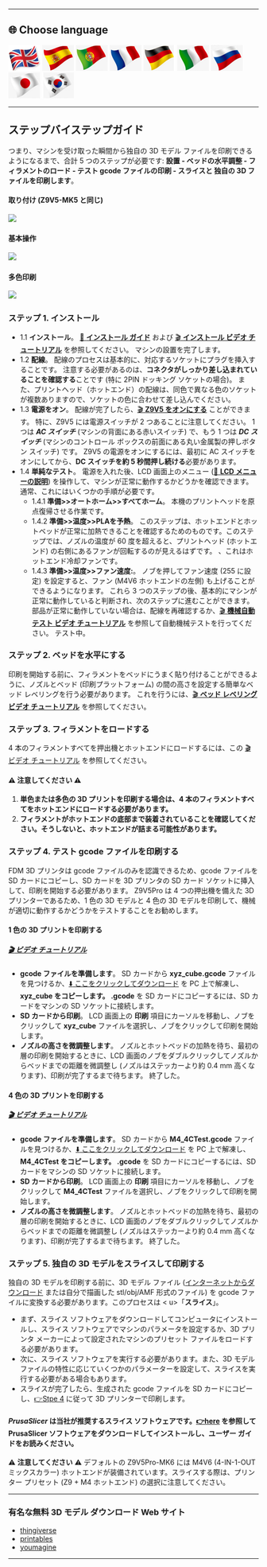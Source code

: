 [LCD_MENU]: https://github.com/ZONESTAR3D/Z9/tree/main/Z9V5/Z9V5-MK6/LCDMENU_Description.md
[PRUSA_SLICER]: https://github.com/ZONESTAR3D/Slicing-Guide/tree/master/PrusaSlicer
[VIDEO_POWERON]: https://github.com/ZONESTAR3D/Z9/assets/29502731/02fa8e57-a292-4aa5-bb7b-eaa703e3fc1b
[VIDEO_BEDLEVEL]: https://youtu.be/jNf98S0u2VQ
[VIDEO_LOADFILAMENT]: https://youtu.be/1rr4dXRxKc4
[VIDEO_PRINT1C]: https://youtu.be/NbVy8NjKt_s
[VIDEO_PRINT4C]: https://youtu.be/iddKadfrdjw

----
## <a id="choose-language">:globe_with_meridians: Choose language </a>
[![](../lanpic/EN.png)](./step_by_step.md)
[![](../lanpic/ES.png)](./step_by_step-es.md)
[![](../lanpic/PT.png)](./step_by_step-pt.md)
[![](../lanpic/FR.png)](./step_by_step-fr.md)
[![](../lanpic/DE.png)](./step_by_step-de.md)
[![](../lanpic/IT.png)](./step_by_step-it.md)
[![](../lanpic/RU.png)](./step_by_step-ru.md)
[![](../lanpic/JP.png)](./step_by_step-jp.md)
[![](../lanpic/KR.png)](./step_by_step-kr.md)

----
## ステップバイステップガイド
つまり、マシンを受け取った瞬間から独自の 3D モデル ファイルを印刷できるようになるまで、合計 5 つのステップが必要です: **設置 - ベッドの水平調整 - フィラメントのロード - テスト gcode ファイルの印刷 - スライスと 独自の 3D ファイルを印刷します**。
#### 取り付け (Z9V5-MK5 と同じ)
[![](https://img.youtube.com/vi/pdr8nLl3T3w/0.jpg)](https://www.youtube.com/watch?v=pdr8nLl3T3w)
#### 基本操作
[![](https://img.youtube.com/vi/GrCOZ4ADHeA/0.jpg)](https://www.youtube.com/watch?v=GrCOZ4ADHeA)
#### 多色印刷
[![](https://img.youtube.com/vi/iddKadfrdjw/0.jpg)](https://www.youtube.com/watch?v=iddKadfrdjw)

### <a id ="a1">ステップ 1. インストール</a>
- 1.1 **インストール**。 [:book: **インストール ガイド**](./1.installation/installation.md) および [:clapper: **インストール ビデオ チュートリアル**](https://youtu.be/pdr8nLl3T3w) を参照してください。 マシンの設置を完了します。
- 1.2 **配線**。 配線のプロセスは基本的に、対応するソケットにプラグを挿入することです。 注意する必要があるのは、**コネクタがしっかり差し込まれていることを確認する**ことです (特に 2PIN ドッキング ソケットの場合)。 また、プリントヘッド（ホットエンド）の配線は、同色で異なる色のソケットが複数ありますので、ソケットの色に合わせて差し込んでください。
- 1.3 **電源をオン**。 配線が完了したら、[:clapper: **Z9V5 をオンにする**][VIDEO_POWERON] ことができます。 特に、Z9V5 には電源スイッチが 2 つあることに注意してください。 1 つは ***AC スイッチ*** (マシンの背面にある赤いスイッチ) で、もう 1 つは ***DC スイッチ*** (マシンのコントロール ボックスの前面にある丸い金属製の押しボタン スイッチ) です。 Z9V5 の電源をオンにするには、最初に AC スイッチをオンにしてから、**DC スイッチを約 5 秒間押し続ける**必要があります。
- 1.4 **単純なテスト**。 電源を入れた後、LCD 画面上のメニュー ([:book: **LCD メニューの説明**](./2.Operation/LCDMENU_Description.md)) を操作して、マシンが正常に動作するかどうかを確認できます。 通常、これにはいくつかの手順が必要です。
   - 1.4.1 **準備>>オートホーム>>すべてホーム**。 本機のプリントヘッドを原点復帰させる作業です。
   - 1.4.2 **準備>>温度>>PLAを予熱**。 このステップは、ホットエンドとホットベッドが正常に加熱できることを確認するためのものです。このステップでは、ノズルの温度が 60 度を超えると、プリントヘッド (ホットエンド) の右側にあるファンが回転するのが見えるはずです。 、これはホットエンド冷却ファンです。
   - 1.4.3 **準備>>温度>>ファン速度:**。 ノブを押してファン速度 (255 に設定) を設定すると、ファン (M4V6 ホットエンドの左側) も上げることができるようになります。
   これら 3 つのステップの後、基本的にマシンが正常に動作していると判断され、次のステップに進むことができます。 部品が正常に動作していない場合は、配線を再確認するか、[:clapper: **機械自動テスト ビデオ チュートリアル**](https://youtu.be/Mf92BlmKA0A) を参照して自動機械テストを行ってください。 テスト中。

### <a id ="a2">ステップ 2. ベッドを水平にする</a>
印刷を開始する前に、フィラメントをベッドにうまく貼り付けることができるように、ノズルとベッド (印刷プラットフォーム) の間の高さを設定する簡単なベッド レベリングを行う必要があります。 これを行うには、[:clapper: **ベッド レベリング ビデオ チュートリアル**][VIDEO_BEDLEVEL] を参照してください。

### <a id ="a3">ステップ 3. フィラメントをロードする</a>
4 本のフィラメントすべてを押出機とホットエンドにロードするには、この [:clapper: ビデオ チュートリアル][VIDEO_LOADFILAMENT] を参照してください。
#### :warning: 注意してください :warning:
1. **単色または多色の 3D プリントを印刷する場合は、4 本のフィラメントすべてをホットエンドにロードする必要があります。**
2. **フィラメントがホットエンドの底部まで装着されていることを確認してください。そうしないと、ホットエンドが詰まる可能性があります。**


### <a id ="a4">ステップ 4. テスト gcode ファイルを印刷する</a>
FDM 3D プリンタは gcode ファイルのみを認識できるため、gcode ファイルを SD カードにコピーし、SD カードを 3D プリンタの SD カード ソケットに挿入して、印刷を開始する必要があります。
Z9V5Pro は 4 つの押出機を備えた 3D プリンターであるため、1 色の 3D モデルと 4 色の 3D モデルを印刷して、機械が適切に動作するかどうかをテストすることをお勧めします。
#### 1 色の 3D プリントを印刷する
##### [:clapper: ビデオ チュートリアル][VIDEO_PRINT1C]
- **gcode ファイルを準備します**。 SD カードから **xyz_cube.gcode** ファイルを見つけるか、[:arrow_down: ここをクリックしてダウンロード](./3.Test_gcode/xyz_cube.zip) を PC 上で解凍し、**xyz_cube をコピーします。 .gcode** を SD カードにコピーするには、SD カードをマシンの SD ソケットに接続します。
- **SD カードから印刷**。 LCD 画面上の **印刷** 項目にカーソルを移動し、ノブをクリックして **xyz_cube** ファイルを選択し、ノブをクリックして印刷を開始します。
- **ノズルの高さを微調整します**。 ノズルとホットベッドの加熱を待ち、最初の層の印刷を開始するときに、LCD 画面のノブをダブルクリックしてノズルからベッドまでの距離を微調整し (ノズルはステッカーより約 0.4 mm 高くなります)、印刷が完了するまで待ちます。 終了した。
#### 4 色の 3D プリントを印刷する
##### [:clapper: ビデオ チュートリアル][VIDEO_PRINT4C]
- **gcode ファイルを準備します**。 SD カードから **M4_4CTest.gcode** ファイルを見つけるか、[:arrow_down: ここをクリックしてダウンロード](./3.Test_gcode/M4_4CTest.zip) を PC 上で解凍し、**M4_4CTest をコピーします。 .gcode** を SD カードにコピーするには、SD カードをマシンの SD ソケットに接続します。
- **SD カードから印刷**。 LCD 画面上の **印刷** 項目にカーソルを移動し、ノブをクリックして **M4_4CTest** ファイルを選択し、ノブをクリックして印刷を開始します。
- **ノズルの高さを微調整します**。 ノズルとホットベッドの加熱を待ち、最初の層の印刷を開始するときに、LCD 画面のノブをダブルクリックしてノズルからベッドまでの距離を微調整し (ノズルはステッカーより約 0.4 mm 高くなります)、印刷が完了するまで待ちます。 終了した。

### <a id ="a5">ステップ 5. 独自の 3D モデルをスライスして印刷する</a>
独自の 3D モデルを印刷する前に、3D モデル ファイル ([インターネットからダウンロード](#a6) または自分で描画した stl/obj/AMF 形式のファイル) を gcode ファイルに変換する必要があります。このプロセスは < u>「**スライス**」</u>。
- まず、スライス ソフトウェアをダウンロードしてコンピュータにインストールし、スライス ソフトウェアでマシンのパラメータを設定するか、3D プリンタ メーカーによって設定されたマシンのプリセット ファイルをロードする必要があります。
- 次に、スライス ソフトウェアを実行する必要があります。また、3D モデル ファイルの特性に応じていくつかのパラメーターを設定して、スライスを実行する必要がある場合もあります。
- スライスが完了したら、生成された gcode ファイルを SD カードにコピーし、[:point_right:Stpe 4](#a4) に従って 3D プリンターで印刷します。
#### *PrusaSlicer* は当社が推奨するスライス ソフトウェアです。[:point_right:here][PRUSA_SLICER] を参照して PrusaSlicer ソフトウェアをダウンロードしてインストールし、ユーザー ガイドをお読みください。
:warning: **注意してください** :warning:
デフォルトの Z9V5Pro-MK6 には M4V6 (4-IN-1-OUT ミックスカラー) ホットエンドが装備されています。スライスする際は、プリンター プリセット (Z9 + M4 ホットエンド) の選択に注意してください。

----
### <a id ="a6">有名な無料 3D モデル ダウンロード Web サイト</a>
- [thingiverse](https://www.thingiverse.com/)  
- [printables](https://www.printables.com/)  
- [youmagine](https://www.youmagine.com/)   

----